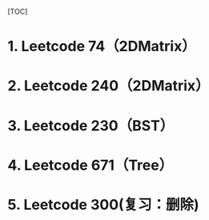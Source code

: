 [TOC]

# 1. Leetcode 74（2DMatrix）

# 2. Leetcode 240（2DMatrix）

# 3. Leetcode 230（BST）

# 4. Leetcode 671（Tree）

# 5. Leetcode 300(复习：删除)



